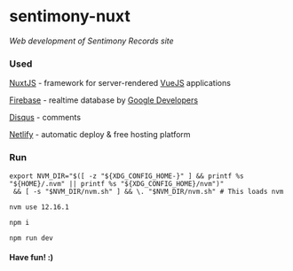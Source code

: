 # sentimony-nuxt

_Web development of Sentimony Records site_

### Used

[NuxtJS](https://nuxtjs.org) - framework for server-rendered [VueJS](https://vuejs.org) applications

[Firebase](https://firebase.google.com) - realtime database by [Google Developers](https://developers.google.com)

<!-- [Coriolan UI](https://coriolan-ui.github.io) - [Sass](http://sass-lang.com) mixins pack -->

[Disqus](https://disqus.com) - comments

[Netlify](https://www.netlify.com) - automatic deploy & free hosting platform

<!-- ### Content

[https://sentimony-db.firebaseio.com/.json](https://sentimony-db.firebaseio.com/.json) -->

### Run

```
export NVM_DIR="$([ -z "${XDG_CONFIG_HOME-}" ] && printf %s "${HOME}/.nvm" || printf %s "${XDG_CONFIG_HOME}/nvm")"
 && [ -s "$NVM_DIR/nvm.sh" ] && \. "$NVM_DIR/nvm.sh" # This loads nvm
 ```

`nvm use 12.16.1`

`npm i`

`npm run dev`

#### Have fun! :)
